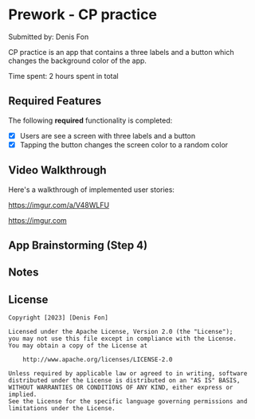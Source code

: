 # Prework - CP practice

Submitted by: Denis Fon

CP practice is an app that contains a three labels and a button which changes the background color of the app.

Time spent: 2 hours spent in total

## Required Features

The following **required** functionality is completed:

- [x] Users are see a screen with three labels and a button
- [x] Tapping the button changes the screen color to a random color
 
## Video Walkthrough

Here's a walkthrough of implemented user stories:

https://imgur.com/a/V48WLFU

<!-- Replace this with whatever GIF tool you used! -->
https://imgur.com

## App Brainstorming (Step 4)

## Notes

## License

    Copyright [2023] [Denis Fon]

    Licensed under the Apache License, Version 2.0 (the "License");
    you may not use this file except in compliance with the License.
    You may obtain a copy of the License at

        http://www.apache.org/licenses/LICENSE-2.0

    Unless required by applicable law or agreed to in writing, software
    distributed under the License is distributed on an "AS IS" BASIS,
    WITHOUT WARRANTIES OR CONDITIONS OF ANY KIND, either express or implied.
    See the License for the specific language governing permissions and
    limitations under the License.
